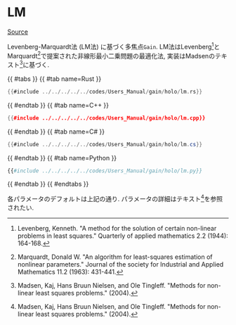 # LM
[Source](https://github.com/shinolab/autd3-rs/blob/v33.0.0/autd3-gain-holo/src/nls/lm.rs)

Levenberg-Marquardt法 (LM法) に基づく多焦点`Gain`.
LM法はLevenberg[^levenberg1944]とMarquardt[^marquardt1963]で提案された非線形最小二乗問題の最適化法, 実装はMadsenのテキスト[^madsen2004]に基づく.


{{ #tabs }}
{{ #tab name=Rust }}
```rust
{{#include ../../../../../codes/Users_Manual/gain/holo/lm.rs}}
```
{{ #endtab }}
{{ #tab name=C++ }}
```cpp
{{#include ../../../../../codes/Users_Manual/gain/holo/lm.cpp}}
```
{{ #endtab }}
{{ #tab name=C# }}
```cs
{{#include ../../../../../codes/Users_Manual/gain/holo/lm.cs}}
```
{{ #endtab }}
{{ #tab name=Python }}
```python
{{#include ../../../../../codes/Users_Manual/gain/holo/lm.py}}
```
{{ #endtab }}
{{ #endtabs }}

各パラメータのデフォルトは上記の通り.
パラメータの詳細はテキスト[^madsen2004]を参照されたい.

[^levenberg1944]: Levenberg, Kenneth. "A method for the solution of certain non-linear problems in least squares." Quarterly of applied mathematics 2.2 (1944): 164-168.

[^marquardt1963]: Marquardt, Donald W. "An algorithm for least-squares estimation of nonlinear parameters." Journal of the society for Industrial and Applied Mathematics 11.2 (1963): 431-441.

[^madsen2004]: Madsen, Kaj, Hans Bruun Nielsen, and Ole Tingleff. "Methods for non-linear least squares problems." (2004).
